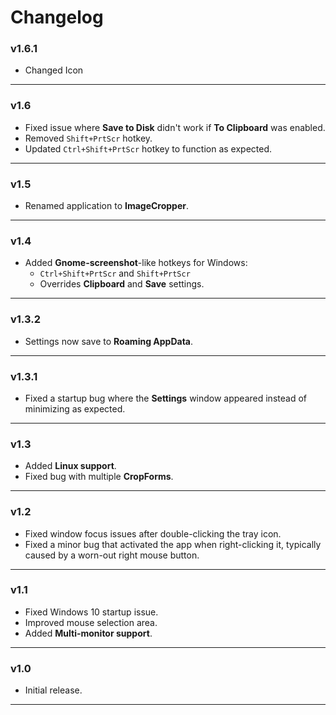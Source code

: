 # Changelog

### **v1.6.1**
- Changed Icon

---

### **v1.6**
- Fixed issue where **Save to Disk** didn't work if **To Clipboard** was enabled.
- Removed `Shift+PrtScr` hotkey.
- Updated `Ctrl+Shift+PrtScr` hotkey to function as expected.

---

### **v1.5**
- Renamed application to **ImageCropper**.

---

### **v1.4**
- Added **Gnome-screenshot**-like hotkeys for Windows:
  - `Ctrl+Shift+PrtScr` and `Shift+PrtScr`
  - Overrides **Clipboard** and **Save** settings.
  
---

### **v1.3.2**
- Settings now save to **Roaming AppData**.

---

### **v1.3.1**
- Fixed a startup bug where the **Settings** window appeared instead of minimizing as expected.

---

### **v1.3**
- Added **Linux support**.
- Fixed bug with multiple **CropForms**.

---

### **v1.2**
- Fixed window focus issues after double-clicking the tray icon.
- Fixed a minor bug that activated the app when right-clicking it, typically caused by a worn-out right mouse button.

---

### **v1.1**
- Fixed Windows 10 startup issue.
- Improved mouse selection area.
- Added **Multi-monitor support**.

---

### **v1.0**
- Initial release.

---